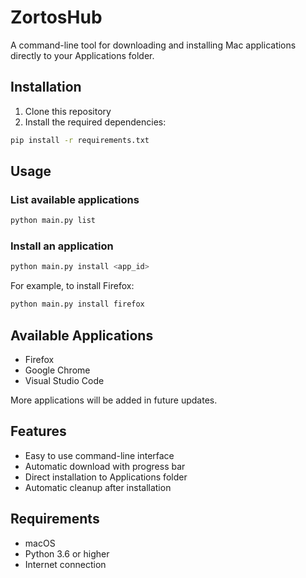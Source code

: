 # ZortosHub

A command-line tool for downloading and installing Mac applications directly to your Applications folder.

## Installation

1. Clone this repository
2. Install the required dependencies:
```bash
pip install -r requirements.txt
```

## Usage

### List available applications
```bash
python main.py list
```

### Install an application
```bash
python main.py install <app_id>
```

For example, to install Firefox:
```bash
python main.py install firefox
```

## Available Applications

- Firefox
- Google Chrome
- Visual Studio Code

More applications will be added in future updates.

## Features

- Easy to use command-line interface
- Automatic download with progress bar
- Direct installation to Applications folder
- Automatic cleanup after installation

## Requirements

- macOS
- Python 3.6 or higher
- Internet connection
